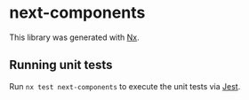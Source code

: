 # next-components

This library was generated with [Nx](https://nx.dev).

## Running unit tests

Run `nx test next-components` to execute the unit tests via [Jest](https://jestjs.io).
